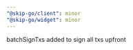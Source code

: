 ```yaml
---
"@skip-go/client": minor
"@skip-go/widget": minor
---
```


batchSignTxs added to sign all txs upfront
